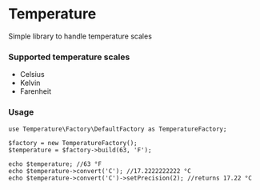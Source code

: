 Temperature
===========

Simple library to handle temperature scales

### Supported temperature scales
* Celsius
* Kelvin
* Farenheit

### Usage
```
use Temperature\Factory\DefaultFactory as TemperatureFactory;

$factory = new TemperatureFactory();
$temperature = $factory->build(63, 'F');

echo $temperature; //63 °F
echo $temperature->convert('C'); //17.2222222222 °C
echo $temperature->convert('C')->setPrecision(2); //returns 17.22 °C
```
